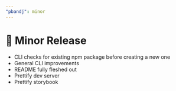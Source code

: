 ```yaml
---
"pbandj": minor
---
```


# 🥳 Minor Release

- CLI checks for existing npm package before creating a new one
- General CLI improvements
- README fully fleshed out
- Prettify dev server
- Prettify storybook
